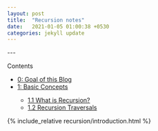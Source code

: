 ```yaml
---
layout: post
title:  "Recursion notes"
date:   2021-01-05 01:00:38 +0530
categories: jekyll update
---
```

<link rel="stylesheet" href="/css/table.css">
<link rel="stylesheet" href="/css/image.css">
---
<div id="toc_container">
<p class="toc_title">Contents</p>
<ul class="toc_list">
  <li><a href="#goal_of_this_blog">0: Goal of this Blog</a></li>
  <li><a href="#introduction">1: Basic Concepts</a></li>
  <ul>
    <li><a href="#what_is_recursion">1.1 What is Recursion?</a></li>
    <li><a href="#recursion_traversal">1.2 Recursion Traversals</a></li>
  </ul>    
  <!-- <li><a href="#prob1">2: Fibo series</a></li>
  <li><a href="#prob2">3: LinkList</a></li>
  <ul>
    <li><a href="#Second_Sub_Point_1">2.1 reversal of linklist</a></li>
  </ul> -->
</ul>
</div>


{% include_relative recursion/introduction.html %}










<!-- TEMPLATE BELOW -->
<!-- =============================================================================================== -->
<!-- <div id="prob1"></div>
* Problem 1
---
---
<div style="background-color: #EEEEFF">

<b>Problem</b>: Find fibo series
<br />

<b>Recursion math notation</b>: 
<img src="/images/prob1/mathnotation1.jpg" alt="Double LinkList diagram">

<br />
<b>Recursion Visual</b>: 
<img src="/images/prob1/recursion1.jpg" alt="Double LinkList diagram">
<br />

<br />
<b>Iteration Visual</b>: 
<img src="/images/prob1/iteration1.jpg" alt="iteration visual">
<br />
</div>
<table class="center" >
  <tr>
    <th>
      Recursion
    </th>
    <th>
      Iteration
    </th>
  </tr>
  <tr>
    <td class="inner">
{% highlight c++ %}
void dfs()
{
  for(int i = 0; i < n; i++)
  {
    cout << "hello";
  }
}
{% endhighlight %}
    </td>
    <td>
{% highlight c++ %}
void dfs(int i, int b, int c, int d)
{
if(i <= 0)
  return;
else
  dfs(i-1, b-1);
}
{% endhighlight %}
    </td>
  </tr>
</table>
 --><!-- =============================================================================================== -->


